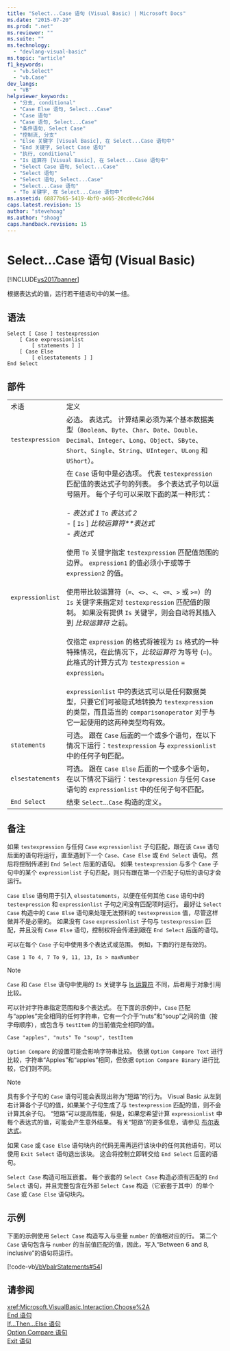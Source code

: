 ```yaml
---
title: "Select...Case 语句 (Visual Basic) | Microsoft Docs"
ms.date: "2015-07-20"
ms.prod: ".net"
ms.reviewer: ""
ms.suite: ""
ms.technology: 
  - "devlang-visual-basic"
ms.topic: "article"
f1_keywords: 
  - "vb.Select"
  - "vb.Case"
dev_langs: 
  - "VB"
helpviewer_keywords: 
  - "分支, conditional"
  - "Case Else 语句, Select...Case"
  - "Case 语句"
  - "Case 语句, Select...Case"
  - "条件语句, Select Case"
  - "控制流, 分支"
  - "Else 关键字 [Visual Basic], 在 Select...Case 语句中"
  - "End 关键字, Select Case 语句"
  - "执行, conditional"
  - "Is 运算符 [Visual Basic], 在 Select...Case 语句中"
  - "Select Case 语句, Select...Case"
  - "Select 语句"
  - "Select 语句, Select...Case"
  - "Select...Case 语句"
  - "To 关键字, 在 Select...Case 语句中"
ms.assetid: 68877b65-5419-4bf0-a465-20cd0e4c7d44
caps.latest.revision: 15
author: "stevehoag"
ms.author: "shoag"
caps.handback.revision: 15
---
```

# Select...Case 语句 (Visual Basic)
[!INCLUDE[vs2017banner](../../../visual-basic/includes/vs2017banner.md)]

根据表达式的值，运行若干组语句中的某一组。  
  
## 语法  
  
```  
Select [ Case ] testexpression  
    [ Case expressionlist  
        [ statements ] ]  
    [ Case Else  
        [ elsestatements ] ]  
End Select  
```  
  
## 部件  
  
|||  
|-|-|  
|术语|定义|  
|`testexpression`|必选。  表达式。  计算结果必须为某个基本数据类型（`Boolean`、`Byte`、`Char`、`Date`、`Double`、`Decimal`、`Integer`、`Long`、`Object`、`SByte`、`Short`、`Single`、`String`、`UInteger`、`ULong` 和 `UShort`）。|  
|`expressionlist`|在 `Case` 语句中是必选项。  代表 `testexpression` 匹配值的表达式子句的列表。  多个表达式子句以逗号隔开。  每个子句可以采取下面的某一种形式：<br /><br /> -   *表达式 1* `To` *表达式 2*<br />-   \[ `Is` \] *比较运算符**表达式*<br />-   *表达式*<br /><br /> 使用 `To` 关键字指定 `testexpression` 匹配值范围的边界。  `expression1` 的值必须小于或等于 `expression2` 的值。<br /><br /> 使用带比较运算符（`=`、`<>`、`<`、`<=`、`>` 或 `>=`）的 `Is` 关键字来指定对 `testexpression` 匹配值的限制。  如果没有提供 `Is` 关键字，则会自动将其插入到 *比较运算符* 之前。<br /><br /> 仅指定 `expression` 的格式将被视为 `Is` 格式的一种特殊情况，在此情况下，*比较运算符* 为等号 \(`=`\)。  此格式的计算方式为 `testexpression` \= `expression`。<br /><br /> `expressionlist` 中的表达式可以是任何数据类型，只要它们可被隐式地转换为 `testexpression` 的类型，而且适当的 `comparisonoperator` 对于与它一起使用的这两种类型均有效。|  
|`statements`|可选。  跟在 `Case` 后面的一个或多个语句，在以下情况下运行：`testexpression` 与 `expressionlist` 中的任何子句匹配。|  
|`elsestatements`|可选。  跟在 `Case Else` 后面的一个或多个语句，在以下情况下运行：`testexpression` 与任何 `Case` 语句的 `expressionlist` 中的任何子句不匹配。|  
|`End Select`|结束 `Select`...`Case` 构造的定义。|  
  
## 备注  
 如果 `testexpression` 与任何 `Case` `expressionlist` 子句匹配，跟在该 `Case` 语句后面的语句将运行，直至遇到下一个 `Case`、`Case Else` 或 `End Select` 语句。  然后将控制传递到 `End Select` 后面的语句。  如果 `testexpression` 与多个 `Case` 子句中的某个 `expressionlist` 子句匹配，则只有跟在第一个匹配子句后的语句才会运行。  
  
 `Case Else` 语句用于引入 `elsestatements`，以便在任何其他 `Case` 语句中的 `testexpression` 和 `expressionlist` 子句之间没有匹配项时运行。  最好让 `Select Case` 构造中的 `Case Else` 语句来处理无法预料的 `testexpression` 值，尽管这样做并不是必需的。  如果没有 `Case` `expressionlist` 子句与 `testexpression` 匹配，并且没有 `Case Else` 语句，控制权将会传递到跟在 `End Select` 后面的语句。  
  
 可以在每个 `Case` 子句中使用多个表达式或范围。  例如，下面的行是有效的。  
  
 `Case 1 To 4, 7 To 9, 11, 13, Is > maxNumber`  
  
> [!NOTE]
>  `Case` 和 `Case Else` 语句中使用的 `Is` 关键字与 [Is 运算符](../../../visual-basic/language-reference/operators/is-operator.md) 不同，后者用于对象引用比较。  
  
 可以针对字符串指定范围和多个表达式。  在下面的示例中，`Case` 匹配与“apples”完全相同的任何字符串，它有一个介于“nuts”和“soup”之间的值（按字母顺序），或包含与 `testItem` 的当前值完全相同的值。  
  
 `Case "apples", "nuts" To "soup", testItem`  
  
 `Option Compare` 的设置可能会影响字符串比较。  依据 `Option Compare Text` 进行比较，字符串“Apples”和“apples”相同，但依据 `Option Compare Binary` 进行比较，它们则不同。  
  
> [!NOTE]
>  具有多个子句的 `Case` 语句可能会表现出称为“短路”的行为。  Visual Basic 从左到右计算各个子句的值，如果某个子句生成了与 `testexpression` 匹配的值，则不会计算其余子句。  “短路”可以提高性能，但是，如果您希望计算 `expressionlist` 中每个表达式的值，可能会产生意外结果。  有关“短路”的更多信息，请参见 [布尔表达式](../../../visual-basic/programming-guide/language-features/operators-and-expressions/boolean-expressions.md)。  
  
 如果 `Case` 或 `Case Else` 语句块内的代码无需再运行该块中的任何其他语句，可以使用 `Exit Select` 语句退出该块。  这会将控制立即转交给 `End Select` 后面的语句。  
  
 `Select Case` 构造可相互嵌套。  每个嵌套的 `Select Case` 构造必须有匹配的 `End Select` 语句，并且完整包含在外部 `Select Case` 构造（它嵌套于其中）的单个 `Case` 或 `Case Else` 语句块内。  
  
## 示例  
 下面的示例使用 `Select Case` 构造写入与变量 `number` 的值相对应的行。  第二个 `Case` 语句包含与 `number` 的当前值匹配的值，因此，写入“Between 6 and 8, inclusive”的语句将运行。  
  
 [!code-vb[VbVbalrStatements#54](../../../visual-basic/language-reference/error-messages/codesnippet/VisualBasic/select-case-statement_1.vb)]  
  
## 请参阅  
 <xref:Microsoft.VisualBasic.Interaction.Choose%2A>   
 [End 语句](../../../visual-basic/language-reference/statements/end-statement.md)   
 [If...Then...Else 语句](../../../visual-basic/language-reference/statements/if-then-else-statement.md)   
 [Option Compare 语句](../../../visual-basic/language-reference/statements/option-compare-statement.md)   
 [Exit 语句](../../../visual-basic/language-reference/statements/exit-statement.md)